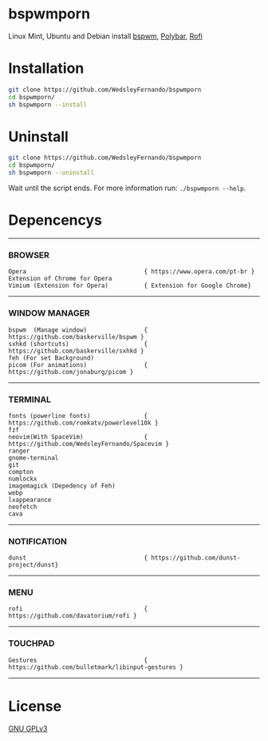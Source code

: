 # bspwmporn
Linux Mint, Ubuntu and Debian install [bspwm](https://github.com/baskerville/bspwm), [Polybar](https://github.com/polybar/polybar), [Rofi](https://github.com/davatorium/rofi)
# Installation
```sh
git clone https://github.com/WedsleyFernando/bspwmporn
cd bspwmporn/
sh bspwmporn --install
```

# Uninstall
```sh
git clone https://github.com/WedsleyFernando/bspwmporn
cd bspwmporn/
sh bspwmporn --uninstall
```

Wait until the script ends. For more information run: `./bspwmporn --help`.

# Depencencys
---------------------------------------------------------------------------------------------
### BROWSER 
	Opera                                 { https://www.opera.com/pt-br }
	Extension of Chrome for Opera 
	Vimium (Extension for Opera)          { Extension for Google Chrome}
	
	
---------------------------------------------------------------------------------------------

### WINDOW MANAGER
	bspwm  (Manage window)                { https://github.com/baskerville/bspwm }
	sxhkd (shortcuts)                     { https://github.com/baskerville/sxhkd }
	feh (For set Background)              
	picom (For animations)                { https://github.com/jonaburg/picom }
	
	
---------------------------------------------------------------------------------------------

### TERMINAL
	fonts (powerline fonts)               { https://github.com/romkatv/powerlevel10k }
	fzf
	neovim(With SpaceVim)                 { https://github.com/WedsleyFernando/Spacevim }
	ranger 
	gnome-terminal
	git
	compton
	numlockx
	imagemagick (Depedency of Feh) 
	webp
	lxappearance
	neofetch
	cava
	
--------------------------------------------------------------------------------------------

### NOTIFICATION
	dunst                                 { https://github.com/dunst-project/dunst}

---------------------------------------------------------------------------------------------

### MENU
	rofi                                  { https://github.com/davatorium/rofi }

---------------------------------------------------------------------------------------------

### TOUCHPAD
	Gestures                              { https://github.com/bulletmark/libinput-gestures }
	
	
---------------------------------------------------------------------------------------------

# License
[GNU GPLv3](LICENSE)
